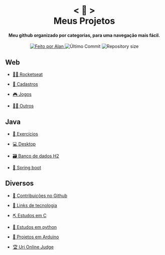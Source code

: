 <!-- Titulo -->

<h1 align="center">
    < 🐙 > <br>
    Meus Projetos
</h1>
  
<!-- Subtitulo -->

<h4 align="center">
  Meu github organizado por categorias, para uma navegação mais fácil.
</h4>

<!-- Github Badges -->

<p align="center">
  <a href="https://github.com/nerd0000">
    <img alt="Feito por Alan" src="https://img.shields.io/badge/made%20by-Alan-8743CC">
  </a>
  <img alt="Último Commit" src="https://img.shields.io/github/last-commit/Nerd0000/Meus-Projetos">
  <img alt="Repository size" src="https://img.shields.io/github/repo-size/Nerd0000/Meus-Projetos.svg">
</p>

<!-- Categorias -->
    
## Web

- [👨‍🚀 Rocketseat](./src/rocket.md)

- [👥 Cadastros](./src/crud.md)

- [🎮 Jogos](https://github.com/Nerd0000/Desenvolvimento-de-jogos)

- [🐱‍👤 Outros](./src/outros.md)

## Java

- [🔨 Exercícios](https://github.com/Nerd0000/Estudos-em-Java)

- [💻 Desktop](https://github.com/Nerd0000/Java-desktop)

- [🗃 Banco de dados H2](https://github.com/Nerd0000/Banco-de-dados-Java)

- [🌿 Spring boot](https://github.com/Nerd0000/Spring-boot)

## Diversos

- [🐙 Contribuições no Github](https://github.com/pulls?page=1&q=is%3Apr+author%3ANerd0000+archived%3Afalse+is%3Aclosed)

- [📜 Links de tecnologia](https://github.com/Nerd0000/links-de-tecnologia)

- [⛏ Estudos em C](https://github.com/Nerd0000/Estudos-em-C)

- [🐍 Estudos em python](https://github.com/Nerd0000/Aprendendo-python)

- [🤖 Projetos em Arduino](https://www.tinkercad.com/users/7kbRcmKM7hu-nerd0000?category=circuits&sort=likes&view_mode=default)

- [🏆 Uri Online Judge](https://github.com/Nerd0000/uri-online-judge)

